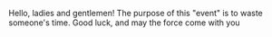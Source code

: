 Hello, ladies and gentlemen! The purpose of this "event" is to waste someone's time. Good luck, and may the force come with you
